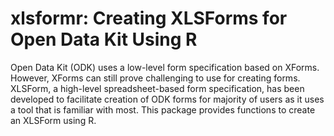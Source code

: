
<!-- README.md is generated from README.Rmd. Please edit that file -->

# xlsformr: Creating XLSForms for Open Data Kit Using R

Open Data Kit (ODK) uses a low-level form specification based on XForms.
However, XForms can still prove challenging to use for creating forms.
XLSForm, a high-level spreadsheet-based form specification, has been
developed to facilitate creation of ODK forms for majority of users as
it uses a tool that is familiar with most. This package provides
functions to create an XLSForm using R.
